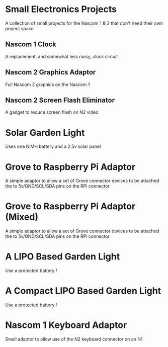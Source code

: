 # Small Electronics Projects

A collection of small projects for the Nascom 1 & 2 that don't need their own project space

## Nascom 1 Clock

A replacement, and somewhat less noisy, clock circuit

## Nascom 2 Graphics Adaptor

Full Nascom 2 graphics on the Nascom 1

## Nascom 2 Screen Flash Eliminator

A gadget to reduce screen flash on N2 video

# Solar Garden Light

Uses one NiMH battery and a 2.5v solar panel

# Grove to Raspberry Pi Adaptor

A simple adaptor to allow a set of Grove connector devices to be attached the to 5v/GND/SCL/SDA pins on the RPi connector

# Grove to Raspberry Pi Adaptor (Mixed)

A simple adaptor to allow a set of Grove connector devices to be attached the to 5v/GND/SCL/SDA pins on the RPi connector

# A LIPO Based Garden Light

Use a protected battery !

# A Compact  LIPO Based Garden Light

Use a protected battery !

# Nascom 1 Keyboard Adaptor

Small adaptor to allow use of the N2 keyboard connector on an N1
